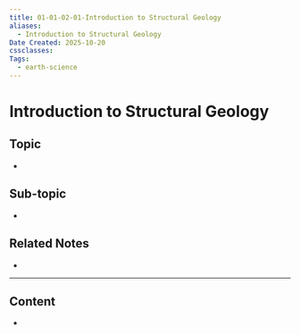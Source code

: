 ```yaml
---
title: 01-01-02-01-Introduction to Structural Geology
aliases:
  - Introduction to Structural Geology
Date Created: 2025-10-20
cssclasses:
Tags:
  - earth-science
---
```


# Introduction to Structural Geology

## Topic

-

## Sub-topic

-

## Related Notes

-

---

## Content

-
